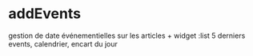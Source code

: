 # addEvents
gestion de date événementielles sur les articles + widget :list 5 derniers events, calendrier, encart du jour
